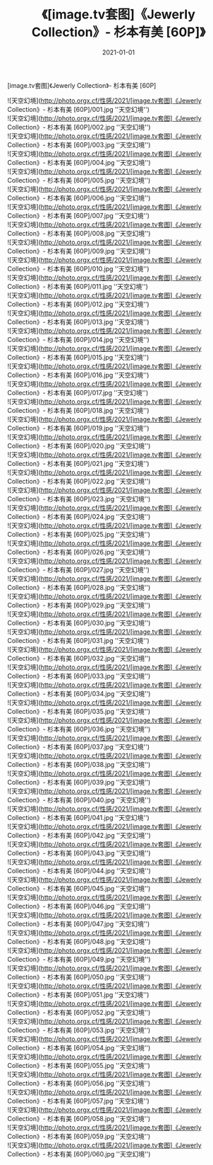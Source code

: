 ﻿---
layout: post
title:  《[image.tv套图]《Jewerly Collection》- 杉本有美 [60P]》
date:   2021-01-01
image: http://photo.orgx.cf/性感/2021/[image.tv套图]《Jewerly Collection》- 杉本有美 [60P]/000.jpg
categories: [美女, 性感, 泳衣]
---

[image.tv套图]《Jewerly Collection》- 杉本有美 [60P]



![天空幻境](http://photo.orgx.cf/性感/2021/[image.tv套图]《Jewerly Collection》- 杉本有美 [60P]/001.jpg ''天空幻境'') <br>
![天空幻境](http://photo.orgx.cf/性感/2021/[image.tv套图]《Jewerly Collection》- 杉本有美 [60P]/002.jpg ''天空幻境'') <br>
![天空幻境](http://photo.orgx.cf/性感/2021/[image.tv套图]《Jewerly Collection》- 杉本有美 [60P]/003.jpg ''天空幻境'') <br>
![天空幻境](http://photo.orgx.cf/性感/2021/[image.tv套图]《Jewerly Collection》- 杉本有美 [60P]/004.jpg ''天空幻境'') <br>
![天空幻境](http://photo.orgx.cf/性感/2021/[image.tv套图]《Jewerly Collection》- 杉本有美 [60P]/005.jpg ''天空幻境'') <br>
![天空幻境](http://photo.orgx.cf/性感/2021/[image.tv套图]《Jewerly Collection》- 杉本有美 [60P]/006.jpg ''天空幻境'') <br>
![天空幻境](http://photo.orgx.cf/性感/2021/[image.tv套图]《Jewerly Collection》- 杉本有美 [60P]/007.jpg ''天空幻境'') <br>
![天空幻境](http://photo.orgx.cf/性感/2021/[image.tv套图]《Jewerly Collection》- 杉本有美 [60P]/008.jpg ''天空幻境'') <br>
![天空幻境](http://photo.orgx.cf/性感/2021/[image.tv套图]《Jewerly Collection》- 杉本有美 [60P]/009.jpg ''天空幻境'') <br>
![天空幻境](http://photo.orgx.cf/性感/2021/[image.tv套图]《Jewerly Collection》- 杉本有美 [60P]/010.jpg ''天空幻境'') <br>
![天空幻境](http://photo.orgx.cf/性感/2021/[image.tv套图]《Jewerly Collection》- 杉本有美 [60P]/011.jpg ''天空幻境'') <br>
![天空幻境](http://photo.orgx.cf/性感/2021/[image.tv套图]《Jewerly Collection》- 杉本有美 [60P]/012.jpg ''天空幻境'') <br>
![天空幻境](http://photo.orgx.cf/性感/2021/[image.tv套图]《Jewerly Collection》- 杉本有美 [60P]/013.jpg ''天空幻境'') <br>
![天空幻境](http://photo.orgx.cf/性感/2021/[image.tv套图]《Jewerly Collection》- 杉本有美 [60P]/014.jpg ''天空幻境'') <br>
![天空幻境](http://photo.orgx.cf/性感/2021/[image.tv套图]《Jewerly Collection》- 杉本有美 [60P]/015.jpg ''天空幻境'') <br>
![天空幻境](http://photo.orgx.cf/性感/2021/[image.tv套图]《Jewerly Collection》- 杉本有美 [60P]/016.jpg ''天空幻境'') <br>
![天空幻境](http://photo.orgx.cf/性感/2021/[image.tv套图]《Jewerly Collection》- 杉本有美 [60P]/017.jpg ''天空幻境'') <br>
![天空幻境](http://photo.orgx.cf/性感/2021/[image.tv套图]《Jewerly Collection》- 杉本有美 [60P]/018.jpg ''天空幻境'') <br>
![天空幻境](http://photo.orgx.cf/性感/2021/[image.tv套图]《Jewerly Collection》- 杉本有美 [60P]/019.jpg ''天空幻境'') <br>
![天空幻境](http://photo.orgx.cf/性感/2021/[image.tv套图]《Jewerly Collection》- 杉本有美 [60P]/020.jpg ''天空幻境'') <br>
![天空幻境](http://photo.orgx.cf/性感/2021/[image.tv套图]《Jewerly Collection》- 杉本有美 [60P]/021.jpg ''天空幻境'') <br>
![天空幻境](http://photo.orgx.cf/性感/2021/[image.tv套图]《Jewerly Collection》- 杉本有美 [60P]/022.jpg ''天空幻境'') <br>
![天空幻境](http://photo.orgx.cf/性感/2021/[image.tv套图]《Jewerly Collection》- 杉本有美 [60P]/023.jpg ''天空幻境'') <br>
![天空幻境](http://photo.orgx.cf/性感/2021/[image.tv套图]《Jewerly Collection》- 杉本有美 [60P]/024.jpg ''天空幻境'') <br>
![天空幻境](http://photo.orgx.cf/性感/2021/[image.tv套图]《Jewerly Collection》- 杉本有美 [60P]/025.jpg ''天空幻境'') <br>
![天空幻境](http://photo.orgx.cf/性感/2021/[image.tv套图]《Jewerly Collection》- 杉本有美 [60P]/026.jpg ''天空幻境'') <br>
![天空幻境](http://photo.orgx.cf/性感/2021/[image.tv套图]《Jewerly Collection》- 杉本有美 [60P]/027.jpg ''天空幻境'') <br>
![天空幻境](http://photo.orgx.cf/性感/2021/[image.tv套图]《Jewerly Collection》- 杉本有美 [60P]/028.jpg ''天空幻境'') <br>
![天空幻境](http://photo.orgx.cf/性感/2021/[image.tv套图]《Jewerly Collection》- 杉本有美 [60P]/029.jpg ''天空幻境'') <br>
![天空幻境](http://photo.orgx.cf/性感/2021/[image.tv套图]《Jewerly Collection》- 杉本有美 [60P]/030.jpg ''天空幻境'') <br>
![天空幻境](http://photo.orgx.cf/性感/2021/[image.tv套图]《Jewerly Collection》- 杉本有美 [60P]/031.jpg ''天空幻境'') <br>
![天空幻境](http://photo.orgx.cf/性感/2021/[image.tv套图]《Jewerly Collection》- 杉本有美 [60P]/032.jpg ''天空幻境'') <br>
![天空幻境](http://photo.orgx.cf/性感/2021/[image.tv套图]《Jewerly Collection》- 杉本有美 [60P]/033.jpg ''天空幻境'') <br>
![天空幻境](http://photo.orgx.cf/性感/2021/[image.tv套图]《Jewerly Collection》- 杉本有美 [60P]/034.jpg ''天空幻境'') <br>
![天空幻境](http://photo.orgx.cf/性感/2021/[image.tv套图]《Jewerly Collection》- 杉本有美 [60P]/035.jpg ''天空幻境'') <br>
![天空幻境](http://photo.orgx.cf/性感/2021/[image.tv套图]《Jewerly Collection》- 杉本有美 [60P]/036.jpg ''天空幻境'') <br>
![天空幻境](http://photo.orgx.cf/性感/2021/[image.tv套图]《Jewerly Collection》- 杉本有美 [60P]/037.jpg ''天空幻境'') <br>
![天空幻境](http://photo.orgx.cf/性感/2021/[image.tv套图]《Jewerly Collection》- 杉本有美 [60P]/038.jpg ''天空幻境'') <br>
![天空幻境](http://photo.orgx.cf/性感/2021/[image.tv套图]《Jewerly Collection》- 杉本有美 [60P]/039.jpg ''天空幻境'') <br>
![天空幻境](http://photo.orgx.cf/性感/2021/[image.tv套图]《Jewerly Collection》- 杉本有美 [60P]/040.jpg ''天空幻境'') <br>
![天空幻境](http://photo.orgx.cf/性感/2021/[image.tv套图]《Jewerly Collection》- 杉本有美 [60P]/041.jpg ''天空幻境'') <br>
![天空幻境](http://photo.orgx.cf/性感/2021/[image.tv套图]《Jewerly Collection》- 杉本有美 [60P]/042.jpg ''天空幻境'') <br>
![天空幻境](http://photo.orgx.cf/性感/2021/[image.tv套图]《Jewerly Collection》- 杉本有美 [60P]/043.jpg ''天空幻境'') <br>
![天空幻境](http://photo.orgx.cf/性感/2021/[image.tv套图]《Jewerly Collection》- 杉本有美 [60P]/044.jpg ''天空幻境'') <br>
![天空幻境](http://photo.orgx.cf/性感/2021/[image.tv套图]《Jewerly Collection》- 杉本有美 [60P]/045.jpg ''天空幻境'') <br>
![天空幻境](http://photo.orgx.cf/性感/2021/[image.tv套图]《Jewerly Collection》- 杉本有美 [60P]/046.jpg ''天空幻境'') <br>
![天空幻境](http://photo.orgx.cf/性感/2021/[image.tv套图]《Jewerly Collection》- 杉本有美 [60P]/047.jpg ''天空幻境'') <br>
![天空幻境](http://photo.orgx.cf/性感/2021/[image.tv套图]《Jewerly Collection》- 杉本有美 [60P]/048.jpg ''天空幻境'') <br>
![天空幻境](http://photo.orgx.cf/性感/2021/[image.tv套图]《Jewerly Collection》- 杉本有美 [60P]/049.jpg ''天空幻境'') <br>
![天空幻境](http://photo.orgx.cf/性感/2021/[image.tv套图]《Jewerly Collection》- 杉本有美 [60P]/050.jpg ''天空幻境'') <br>
![天空幻境](http://photo.orgx.cf/性感/2021/[image.tv套图]《Jewerly Collection》- 杉本有美 [60P]/051.jpg ''天空幻境'') <br>
![天空幻境](http://photo.orgx.cf/性感/2021/[image.tv套图]《Jewerly Collection》- 杉本有美 [60P]/052.jpg ''天空幻境'') <br>
![天空幻境](http://photo.orgx.cf/性感/2021/[image.tv套图]《Jewerly Collection》- 杉本有美 [60P]/053.jpg ''天空幻境'') <br>
![天空幻境](http://photo.orgx.cf/性感/2021/[image.tv套图]《Jewerly Collection》- 杉本有美 [60P]/054.jpg ''天空幻境'') <br>
![天空幻境](http://photo.orgx.cf/性感/2021/[image.tv套图]《Jewerly Collection》- 杉本有美 [60P]/055.jpg ''天空幻境'') <br>
![天空幻境](http://photo.orgx.cf/性感/2021/[image.tv套图]《Jewerly Collection》- 杉本有美 [60P]/056.jpg ''天空幻境'') <br>
![天空幻境](http://photo.orgx.cf/性感/2021/[image.tv套图]《Jewerly Collection》- 杉本有美 [60P]/057.jpg ''天空幻境'') <br>
![天空幻境](http://photo.orgx.cf/性感/2021/[image.tv套图]《Jewerly Collection》- 杉本有美 [60P]/058.jpg ''天空幻境'') <br>
![天空幻境](http://photo.orgx.cf/性感/2021/[image.tv套图]《Jewerly Collection》- 杉本有美 [60P]/059.jpg ''天空幻境'') <br>
![天空幻境](http://photo.orgx.cf/性感/2021/[image.tv套图]《Jewerly Collection》- 杉本有美 [60P]/060.jpg ''天空幻境'') <br>